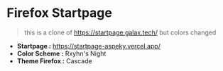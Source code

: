 # Firefox Startpage

> this is a clone of https://startpage.galax.tech/ but colors changed

- **Startpage :** https://startpage-aspeky.vercel.app/
- **Color Scheme :** Rxyhn's Night
- **Theme Firefox :** Cascade
